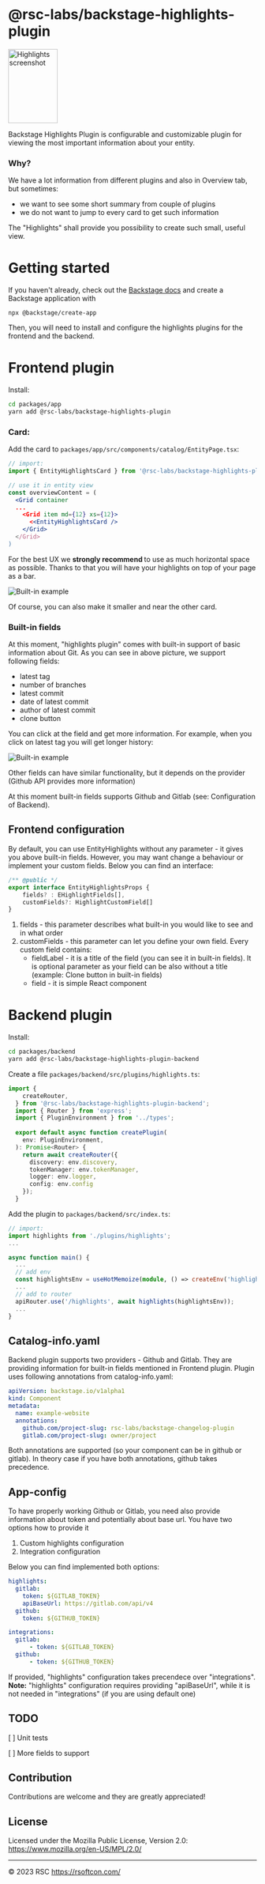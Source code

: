 # @rsc-labs/backstage-highlights-plugin

<img src='./docs/highlighter.png' width='100' height='150' alt='Highlights screenshot'>

Backstage Highlights Plugin is configurable and customizable plugin for viewing the most important information about your entity.

### Why?

We have a lot information from different plugins and also in Overview tab, but sometimes:
- we want to see some short summary from couple of plugins
- we do not want to jump to every card to get such information

The "Highlights" shall provide you possibility to create such small, useful view.

# Getting started

If you haven't already, check out the [Backstage docs](https://backstage.io/docs/getting-started/) and create a Backstage application with
```
npx @backstage/create-app
```

Then, you will need to install and configure the highlights plugins for the frontend and the backend.

# Frontend plugin

Install:
```bash
cd packages/app
yarn add @rsc-labs/backstage-highlights-plugin
```

### Card:

Add the card to `packages/app/src/components/catalog/EntityPage.tsx`:
```jsx
// import:
import { EntityHighlightsCard } from '@rsc-labs/backstage-highlights-plugin';

// use it in entity view
const overviewContent = (
  <Grid container
  ...
    <Grid item md={12} xs={12}>
      <<EntityHighlightsCard />
    </Grid>
  </Grid>
)
```

For the best UX we <b> strongly recommend </b> to use as much horizontal space as possible. Thanks to that you will have your highlights on top of your page as a bar.

<img src='./docs/built_in_example.PNG' alt='Built-in example'>

Of course, you can also make it smaller and near the other card.

### Built-in fields

At this moment, "highlights plugin" comes with built-in support of basic information about Git. As you can see in above picture, we support following fields:
- latest tag
- number of branches
- latest commit
- date of latest commit
- author of latest commit
- clone button

You can click at the field and get more information. For example, when you click on latest tag you will get longer history:

<img src='./docs/commit_table.PNG' alt='Built-in example'>

Other fields can have similar functionality, but it depends on the provider (Github API provides more information)

At this moment built-in fields supports Github and Gitlab (see: Configuration of Backend).

## Frontend configuration

By default, you can use EntityHighlights without any parameter - it gives you above built-in fields.
However, you may want change a behaviour or implement your custom fields.
Below you can find an interface:

```typescript
/** @public */
export interface EntityHighlightsProps {
    fields? : EHighlightFields[],
    customFields?: HighlightCustomField[]
}
```

1) fields - this parameter describes what built-in you would like to see and in what order
2) customFields - this parameter can let you define your own field. Every custom field contains:
    - fieldLabel - it is a title of the field (you can see it in built-in fields). It is optional parameter as your field can be also without a title (example: Clone button in built-in fields)
    - field - it is simple React component

# Backend plugin

Install:
```bash
cd packages/backend
yarn add @rsc-labs/backstage-highlights-plugin-backend
```

Create a file `packages/backend/src/plugins/highlights.ts`:
```typescript
import {
    createRouter,
  } from '@rsc-labs/backstage-highlights-plugin-backend';
  import { Router } from 'express';
  import { PluginEnvironment } from '../types';
  
  export default async function createPlugin(
    env: PluginEnvironment,
  ): Promise<Router> {
    return await createRouter({
      discovery: env.discovery,
      tokenManager: env.tokenManager,
      logger: env.logger,
      config: env.config
    });
  }
```

Add the plugin to `packages/backend/src/index.ts`:
```typescript
// import:
import highlights from './plugins/highlights';
...

async function main() {
  ...
  // add env
  const highlightsEnv = useHotMemoize(module, () => createEnv('highlights'));
  ...
  // add to router
  apiRouter.use('/highlights', await highlights(highlightsEnv));
  ...
}
```

## Catalog-info.yaml

Backend plugin supports two providers - Github and Gitlab. They are providing information for built-in fields mentioned in Frontend plugin.
Plugin uses following annotations from catalog-info.yaml:

```yaml
apiVersion: backstage.io/v1alpha1
kind: Component
metadata:
  name: example-website
  annotations:
    github.com/project-slug: rsc-labs/backstage-changelog-plugin
    gitlab.com/project-slug: owner/project
```

Both annotations are supported (so your component can be in github or gitlab). In theory case if you have both annotations, github takes precedence.

## App-config

To have properly working Github or Gitlab, you need also provide information about token and potentially about base url.
You have two options how to provide it
1) Custom highlights configuration
2) Integration configuration

Below you can find implemented both options:
```yaml
highlights:
  gitlab:
    token: ${GITLAB_TOKEN}
    apiBaseUrl: https://gitlab.com/api/v4
  github:
    token: ${GITHUB_TOKEN}

integrations:
  gitlab:
      - token: ${GITLAB_TOKEN}
  github:
      - token: ${GITHUB_TOKEN}
```

If provided, "highlights" configuration takes precendece over "integrations".
<b>Note:</b> "highlights" configuration requires providing "apiBaseUrl", while it is not needed in "integrations" (if you are using default one)


## TODO

[ ] Unit tests

[ ] More fields to support

## Contribution

Contributions are welcome and they are greatly appreciated!

## License

Licensed under the Mozilla Public License, Version 2.0: https://www.mozilla.org/en-US/MPL/2.0/

---

© 2023 RSC https://rsoftcon.com/
